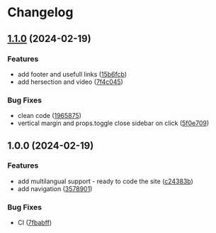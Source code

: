 # Changelog

## [1.1.0](https://github.com/oliv3340/portfolio/compare/v1.0.0...v1.1.0) (2024-02-19)


### Features

* add footer and usefull links ([15b6fcb](https://github.com/oliv3340/portfolio/commit/15b6fcb55c3a5148561fef4885ad27526db9a244))
* add hersection and video ([7f4c045](https://github.com/oliv3340/portfolio/commit/7f4c04581b48ebec52124c796836f986757d922a))


### Bug Fixes

* clean code ([1965875](https://github.com/oliv3340/portfolio/commit/1965875bb9e8aff9eb15983e3d4d725889b23b0a))
* vertical margin and props.toggle close sidebar on click ([5f0e709](https://github.com/oliv3340/portfolio/commit/5f0e70991a67498367299d9f404d1e733641f6d4))

## 1.0.0 (2024-02-19)


### Features

* add multilangual support - ready to code the site ([c24383b](https://github.com/oliv3340/portfolio/commit/c24383b543023fa484fa6d7ca178f0cc42261b63))
* add navigation ([3578901](https://github.com/oliv3340/portfolio/commit/35789015cea242a1fcb61ed177c174e044318b8e))


### Bug Fixes

* CI ([7fbabff](https://github.com/oliv3340/portfolio/commit/7fbabff3d524743b2af82e9d64c04c324230e3db))
